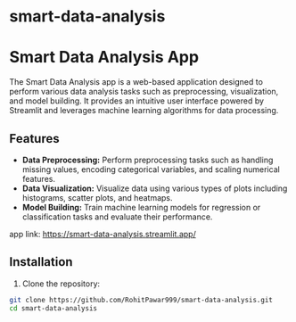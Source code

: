 # smart-data-analysis
# Smart Data Analysis App

The Smart Data Analysis app is a web-based application designed to perform various data analysis tasks such as preprocessing, visualization, and model building. It provides an intuitive user interface powered by Streamlit and leverages machine learning algorithms for data processing.

## Features

- **Data Preprocessing:** Perform preprocessing tasks such as handling missing values, encoding categorical variables, and scaling numerical features.
- **Data Visualization:** Visualize data using various types of plots including histograms, scatter plots, and heatmaps.
- **Model Building:** Train machine learning models for regression or classification tasks and evaluate their performance.

app link: https://smart-data-analysis.streamlit.app/

## Installation

1. Clone the repository:

```bash
git clone https://github.com/RohitPawar999/smart-data-analysis.git
cd smart-data-analysis
